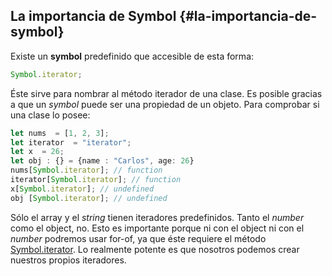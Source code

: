 ## La importancia de Symbol {#la-importancia-de-symbol}

Existe un **symbol** predefinido que accesible de esta forma:

```ts
Symbol.iterator;
```

Éste sirve para nombrar al método iterador de una clase. Es posible gracias a que un *symbol* puede ser una propiedad de un objeto. Para comprobar si una clase lo posee:

```ts
let nums  = [1, 2, 3];
let iterator  = "iterator";
let x  = 26;
let obj : {} = {name : "Carlos", age: 26}
nums[Symbol.iterator]; // function 
iterator[Symbol.iterator]; // function 
x[Symbol.iterator]; // undefined
obj [Symbol.iterator]; // undefined
```

Sólo el array y el *string* tienen iteradores predefinidos. Tanto el *number* como el object, no. Esto es importante porque ni con el object ni con el *number* podremos usar for-of, ya que éste requiere el método [Symbol.iterator](). Lo realmente potente es que nosotros podemos crear nuestros propios iteradores.